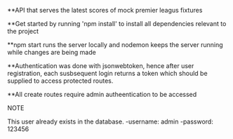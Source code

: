 **API that serves the latest scores of mock premier leagus fixtures

**Get started by running 'npm  install' to install all dependencies relevant to the project

**npm start runs the server locally and nodemon keeps the server running while changes are being made

**Authentication was done with jsonwebtoken, hence after user registration, each susbsequent login returns a token which should be supplied to access protected routes.

**All create routes require admin autheentication to be accessed

NOTE

This user already exists in the database.
-username: admin
-password: 123456

